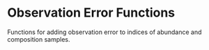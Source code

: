 # Observation Error Functions
Functions for adding observation error to indices of abundance and composition samples.
